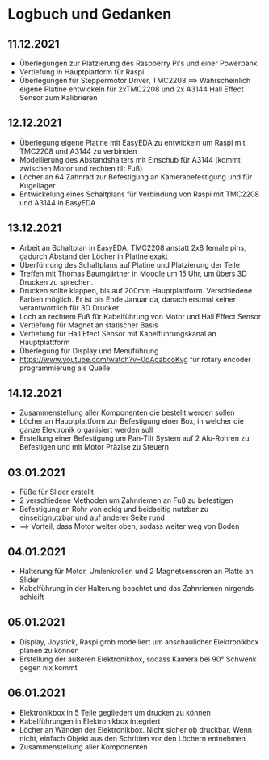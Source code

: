 # Logbuch und Gedanken

## 11.12.2021
- Überlegungen zur Platzierung des Raspberry Pi's und einer Powerbank
- Vertiefung in Hauptplatform für Raspi
- Überlegungen für Steppermotor Driver, TMC2208
==> Wahrscheinlich eigene Platine entwickeln für 2xTMC2208 und 2x A3144 Hall Effect Sensor zum Kalibrieren

## 12.12.2021
- Überlegung eigene Platine mit EasyEDA zu entwickeln um Raspi mit TMC2208 und A3144 zu verbinden
- Modellierung des Abstandshalters mit Einschub für A3144 (kommt zwischen Motor und rechten tilt Fuß)
- Löcher an 64 Zahnrad zur Befestigung an Kamerabefestigung und für Kugellager
- Entwickelung eines Schaltplans für Verbindung von Raspi mit TMC2208 und A3144 in EasyEDA

## 13.12.2021
- Arbeit an Schaltplan in EasyEDA, TMC2208 anstatt 2x8 female pins, dadurch Abstand der Löcher in Platine exakt
- Überführung des Schaltplans auf Platine und Platzierung der Teile
- Treffen mit Thomas Baumgärtner in Moodle um 15 Uhr, um übers 3D Drucken zu sprechen.
- Drucken sollte klappen, bis auf 200mm Hauptplattform. Verschiedene Farben möglich. Er ist bis Ende Januar da, danach erstmal keiner verantwortlich für 3D Drucker
- Loch an rechtem Fuß für Kabelführung von Motor und Hall Effect Sensor
- Vertiefung für Magnet an statischer Basis
- Vertiefung für Hall Efect Sensor mit Kabelführungskanal an Hauptplattform
- Überlegung für Display und Menüführung
- https://www.youtube.com/watch?v=0dAcabcoKvg für rotary encoder programmierung als Quelle

## 14.12.2021
- Zusammenstellung aller Komponenten die bestellt werden sollen
- Löcher an Hauptplattform zur Befestigung einer Box, in welcher die ganze Elektronik organisiert werden soll
- Erstellung einer Befestigung um Pan-Tilt System auf 2 Alu-Rohren zu Befestigen und mit Motor Präzise zu Steuern

## 03.01.2021
- Füße für Slider erstellt
- 2 verschiedene Methoden um Zahnriemen an Fuß zu befestigen
- Befestigung an Rohr von eckig und beidseitig nutzbar zu einseitignutzbar und auf anderer Seite rund
- ==> Vorteil, dass Motor weiter oben, sodass weiter weg von Boden

## 04.01.2021
- Halterung für Motor, Umlenkrollen und 2 Magnetsensoren an Platte an Slider
- Kabelführung in der Halterung beachtet und das Zahnriemen nirgends schleift

## 05.01.2021
- Display, Joystick, Raspi grob modelliert um anschaulicher Elektronikbox planen zu können
- Erstellung der äußeren Elektronikbox, sodass Kamera bei 90° Schwenk gegen nix kommt

## 06.01.2021
- Elektronikbox in 5 Teile gegliedert um drucken zu können
- Kabelführungen in Elektronikbox integriert
- Löcher an Wänden der Elektronikbox. Nicht sicher ob druckbar. Wenn nicht, einfach Objekt aus den Schritten vor den Löchern entnehmen
- Zusammenstellung aller Komponenten
